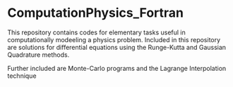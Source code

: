 # ComputationPhysics_Fortran

This repository contains codes for elementary tasks useful in computationally modeeling a physics problem. Included in this repository are solutions for differential equations using the Runge-Kutta and Gaussian Quadrature methods.

Further included are Monte-Carlo programs and the Lagrange Interpolation technique
